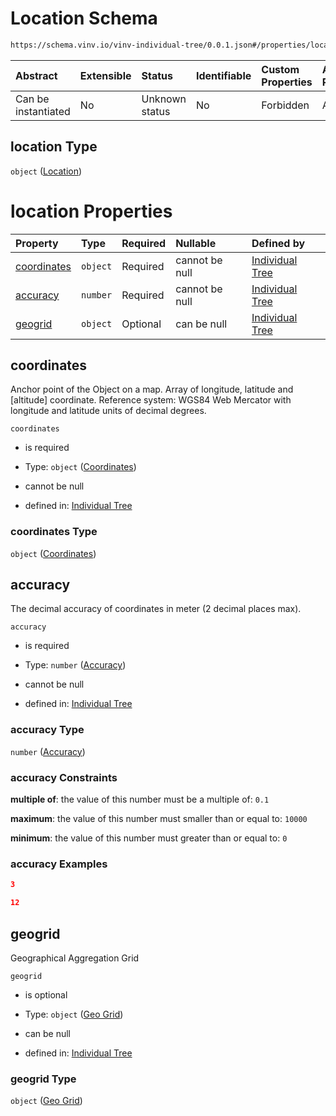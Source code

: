 # Location Schema

```txt
https://schema.vinv.io/vinv-individual-tree/0.0.1.json#/properties/location
```



| Abstract            | Extensible | Status         | Identifiable | Custom Properties | Additional Properties | Access Restrictions | Defined In                                                                                                     |
| :------------------ | :--------- | :------------- | :----------- | :---------------- | :-------------------- | :------------------ | :------------------------------------------------------------------------------------------------------------- |
| Can be instantiated | No         | Unknown status | No           | Forbidden         | Allowed               | none                | [dereferenced.doc.json\*](../../../../vinv-schemas/vinv-tree/out/dereferenced.doc.json "open original schema") |

## location Type

`object` ([Location](dereferenced-properties-location.md))

# location Properties

| Property                    | Type     | Required | Nullable       | Defined by                                                                                                                                                                         |
| :-------------------------- | :------- | :------- | :------------- | :--------------------------------------------------------------------------------------------------------------------------------------------------------------------------------- |
| [coordinates](#coordinates) | `object` | Required | cannot be null | [Individual Tree](dereferenced-properties-location-properties-coordinates.md "https://schema.vinv.io/vinv-individual-tree/0.0.1.json#/properties/location/properties/coordinates") |
| [accuracy](#accuracy)       | `number` | Required | cannot be null | [Individual Tree](dereferenced-properties-location-properties-accuracy.md "https://schema.vinv.io/vinv-individual-tree/0.0.1.json#/properties/location/properties/accuracy")       |
| [geogrid](#geogrid)         | `object` | Optional | can be null    | [Individual Tree](dereferenced-properties-location-properties-geo-grid.md "https://schema.vinv.io/vinv-individual-tree/0.0.1.json#/properties/location/properties/geogrid")        |

## coordinates

Anchor point of the Object on a map. Array of longitude, latitude and \[altitude] coordinate. Reference system: WGS84 Web Mercator with longitude and latitude units of decimal degrees.

`coordinates`

*   is required

*   Type: `object` ([Coordinates](dereferenced-properties-location-properties-coordinates.md))

*   cannot be null

*   defined in: [Individual Tree](dereferenced-properties-location-properties-coordinates.md "https://schema.vinv.io/vinv-individual-tree/0.0.1.json#/properties/location/properties/coordinates")

### coordinates Type

`object` ([Coordinates](dereferenced-properties-location-properties-coordinates.md))

## accuracy

The decimal accuracy of coordinates in meter (2 decimal places max).

`accuracy`

*   is required

*   Type: `number` ([Accuracy](dereferenced-properties-location-properties-accuracy.md))

*   cannot be null

*   defined in: [Individual Tree](dereferenced-properties-location-properties-accuracy.md "https://schema.vinv.io/vinv-individual-tree/0.0.1.json#/properties/location/properties/accuracy")

### accuracy Type

`number` ([Accuracy](dereferenced-properties-location-properties-accuracy.md))

### accuracy Constraints

**multiple of**: the value of this number must be a multiple of: `0.1`

**maximum**: the value of this number must smaller than or equal to: `10000`

**minimum**: the value of this number must greater than or equal to: `0`

### accuracy Examples

```json
3
```

```json
12
```

## geogrid

Geographical Aggregation Grid

`geogrid`

*   is optional

*   Type: `object` ([Geo Grid](dereferenced-properties-location-properties-geo-grid.md))

*   can be null

*   defined in: [Individual Tree](dereferenced-properties-location-properties-geo-grid.md "https://schema.vinv.io/vinv-individual-tree/0.0.1.json#/properties/location/properties/geogrid")

### geogrid Type

`object` ([Geo Grid](dereferenced-properties-location-properties-geo-grid.md))
